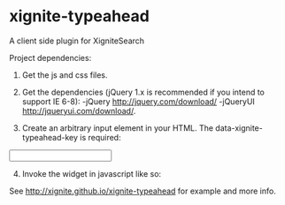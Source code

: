 xignite-typeahead
=================

A client side plugin for XigniteSearch

Project dependencies:

1) Get the js and css files. 

2) Get the dependencies (jQuery 1.x is recommended if you intend to support IE 6-8):
    -jQuery http://jquery.com/download/
    -jQueryUI http://jqueryui.com/download/.  

3) Create an arbitrary input element in your HTML.  The data-xignite-typeahead-key is required:

<input type="text" class="xignite-typeahead" data-xignite-typeahead-key="XigniteGlobalQuotes.GetGlobalDelayedQuote.Identifier" />

4) Invoke the widget in javascript like so:

<script type="text/javascript">
	$('.xignite-typeahead').xigniteTypeahead({ api: 'http://search.xignite.com/Search/Suggest', keyParam: 'parameter', q: 'term' });
</script>


See http://xignite.github.io/xignite-typeahead for example and more info.
